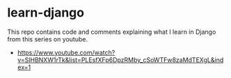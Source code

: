 # learn-django
This repo contains code and comments explaining what I learn in Django from this series on youtube.
* https://www.youtube.com/watch?v=SlHBNXW1rTk&list=PLEsfXFp6DpzRMby_cSoWTFw8zaMdTEXgL&index=1
